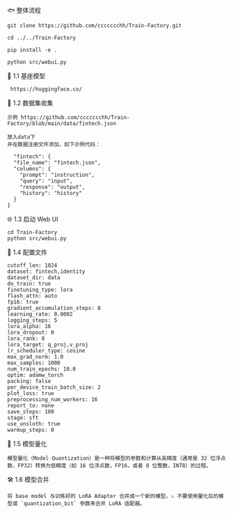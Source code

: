 🐟 整体流程

    git clone https://github.com/ccccccchh/Train-Factory.git

    cd ../../Train-Factory

    pip install -e .

    python src/webui.py


🦄 1.1 基座模型

     https://huggingface.co/

🦐 1.2 数据集收集

    示例 https://github.com/ccccccchh/Train-Factory/blob/main/data/fintech.json
  
    放入data下
    并在数据注册文件添加，如下示例代码：
  
      "fintech": {
      "file_name": "fintech.json",
      "columns": {
        "prompt": "instruction",
        "query": "input",
        "response": "output",
        "history": "history"
      }
    }
    
  
🌐 1.3 启动 Web UI

    cd Train-Factory
    python src/webui.py


🦓 1.4 配置文件

    cutoff_len: 1024
    dataset: fintech,identity
    dataset_dir: data
    do_train: true
    finetuning_type: lora
    flash_attn: auto
    fp16: true
    gradient_accumulation_steps: 8
    learning_rate: 0.0002
    logging_steps: 5
    lora_alpha: 16
    lora_dropout: 0
    lora_rank: 8
    lora_target: q_proj,v_proj
    lr_scheduler_type: cosine
    max_grad_norm: 1.0
    max_samples: 1000
    num_train_epochs: 10.0
    optim: adamw_torch
    packing: false
    per_device_train_batch_size: 2
    plot_loss: true
    preprocessing_num_workers: 16
    report_to: none
    save_steps: 100
    stage: sft
    use_unsloth: true
    warmup_steps: 0
    

🔢 1.5 模型量化

    模型量化（Model Quantization）是一种将模型的参数和计算从高精度（通常是 32 位浮点数，FP32）转换为低精度（如 16 位浮点数，FP16，或者 8 位整数，INT8）的过程。
    

🛠️ 1.6 模型合并

    将 base model 与训练好的 LoRA Adapter 合并成一个新的模型。⚠️ 不要使用量化后的模型或 `quantization_bit` 参数来合并 LoRA 适配器。
